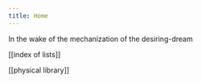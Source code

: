 ```yaml
---
title: Home
---
```

In the wake of the mechanization of the desiring-dream

[[index of lists]]

[[physical library]]
